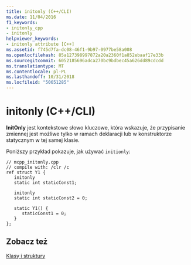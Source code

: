 ```yaml
---
title: initonly (C++/CLI)
ms.date: 11/04/2016
f1_keywords:
- initonly_cpp
- initonly
helpviewer_keywords:
- initonly attribute [C++]
ms.assetid: f745d7fa-dc08-46f1-9b97-0977be58a008
ms.openlocfilehash: 85a127398997872a20a2360f1a852ebaaf17e33b
ms.sourcegitcommit: 6052185696adca270bc9bdbec45a626dd89cdcdd
ms.translationtype: MT
ms.contentlocale: pl-PL
ms.lasthandoff: 10/31/2018
ms.locfileid: "50651285"
---
```

# <a name="initonly-ccli"></a>initonly (C++/CLI)

**InitOnly** jest kontekstowe słowo kluczowe, która wskazuje, że przypisanie zmiennej jest możliwe tylko w ramach deklaracji lub w konstruktorze statycznym w tej samej klasie.

Poniższy przykład pokazuje, jak używać `initionly`:

```
// mcpp_initonly.cpp
// compile with: /clr /c
ref struct Y1 {
   initonly
   static int staticConst1;

   initonly
   static int staticConst2 = 0;

   static Y1() {
      staticConst1 = 0;
   }
};
```

## <a name="see-also"></a>Zobacz też

[Klasy i struktury](../windows/classes-and-structs-cpp-component-extensions.md)